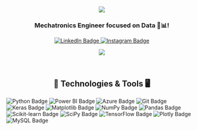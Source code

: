 <h1 align="center" style="color: #4CAF50;">
    <img src="https://readme-typing-svg.herokuapp.com/?font=Righteous&size=35&center=true&vCenter=true&width=500&height=70&duration=4000&lines=Hey+Folks!+👋;+I'm+Juan+Gasca!+;" />
</h1>
<h3 align="center">Mechatronics Engineer focused on Data  🧪📊!</h3>
<div align="center">
<div id="badges">
  <a href="https://www.linkedin.com/in/juan-pablo-gasca-calderón-087613262" target="_blank">
    <img src="https://img.shields.io/badge/LinkedIn-blue?style=flat&logo=linkedin&logoColor=white" alt="LinkedIn Badge"/>
  </a>
  <a href="https://www.instagram.com/jp.calderon/" target="_blank">
    <img src="https://img.shields.io/badge/Instagram-purple?style=flat&logo=instagram&logoColor=white" alt="Instagram Badge"/>
  </a>
</div>
    
![](https://komarev.com/ghpvc/?username=JuanGascaCalderon&color=brightgreen)

<br/>
<div align="center">

## 🔧 Technologies & Tools 🖥️
<div align="left">

![Python Badge](https://img.shields.io/badge/Code-Python-informational?style=flat&logo=python&logoColor=ffdd54&color=f44336)
![Power BI Badge](https://img.shields.io/badge/Tools-Power_BI-informational?style=flat&logo=powerbi&logoColor=black&color=e91e63)
![Azure Badge](https://img.shields.io/badge/Cloud-Azure-informational?style=flat&logo=microsoftazure&logoColor=white&color=9c27b0)
![Git Badge](https://img.shields.io/badge/Tools-Git-informational?style=flat&logo=git&logoColor=white&color=673ab7)
![Keras Badge](https://img.shields.io/badge/Tools-Keras-informational?style=flat&logo=Keras&logoColor=white&color=3f51b5)
![Matplotlib Badge](https://img.shields.io/badge/Tools-Matplotlib-informational?style=flat&logo=Matplotlib&logoColor=black&color=2196f3)
![NumPy Badge](https://img.shields.io/badge/Tools-NumPy-informational?style=flat&logo=numpy&logoColor=white&color=00bcd4)
![Pandas Badge](https://img.shields.io/badge/Tools-Pandas-informational?style=flat&logo=pandas&logoColor=white&color=4caf50)
![Scikit-learn Badge](https://img.shields.io/badge/Tools-Scikit--learn-informational?style=flat&logo=scikit-learn&logoColor=white&color=8bc34a)
![SciPy Badge](https://img.shields.io/badge/Tools-SciPy-informational?style=flat&logo=scipy&logoColor=white&color=ff9800)
![TensorFlow Badge](https://img.shields.io/badge/Tools-TensorFlow-informational?style=flat&logo=TensorFlow&logoColor=white&color=ffc107)
![Plotly Badge](https://img.shields.io/badge/Tools-Plotly-informational?style=flat&logo=plotly&logoColor=white&color=ff5722)
![MySQL Badge](https://img.shields.io/badge/Tools-MySQL-informational?style=flat&logo=mysql&logoColor=white&color=795548)

<div align="center">
